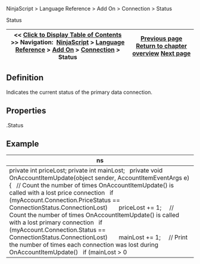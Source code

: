 ﻿
NinjaScript > Language Reference > Add On > Connection > Status

Status

| << [Click to Display Table of Contents](connections_status.md) >> **Navigation:**     [NinjaScript](ninjascript.md) > [Language Reference](language_reference_wip.md) > [Add On](add_on.md) > [Connection](connection_class.md) > Status | [Previous page](connections_pricestatus.md) [Return to chapter overview](connection_class.md) [Next page](reloadallhistoricaldata.md) |
| --- | --- |
## Definition
Indicates the current status of the primary data connection.
 
## Properties
<Connection>.Status
 
## Example

| ns |
| --- |
| private int priceLost; private int mainLost;   private void OnAccountItemUpdate(object sender, AccountItemEventArgs e) {    // Count the number of times OnAccountItemUpdate() is called with a lost price connection    if (myAccount.Connection.PriceStatus == ConnectionStatus.ConnectionLost)        priceLost += 1;      // Count the number of times OnAccountItemUpdate() is called with a lost primary connection    if (myAccount.Connection.Status == ConnectionStatus.ConnectionLost)        mainLost += 1;      // Print the number of times each connection was lost during OnAccountItemUpdate()    if (mainLost > 0 || priceLost > 0)        Print(String.Format("Main connection lost {0} times. Price feed lost {1} times.", mainLost, priceLost)); } |

